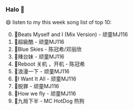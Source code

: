 

### Halo 👋

😄 listen to my this week song list of top 10:

0. 🌈Beats Myself and I (Mix Version) - 顽童MJ116
1. 🌈超級酷 - 顽童MJ116
2. 🌈Blue Skies - 陈冠希/邓丽欣
3. 🌈辣台妹 - 顽童MJ116
4. 🌈Reboot 关机 ，开机 - 陈冠希
5. 🌈浪漫一下 - 顽童MJ116
6. 🌈I Want It All - 顽童MJ116
7. 🌈脱罪 - 顽童MJ116
8. 🌈How we fly - 顽童MJ116
9. 🌈九局下半 - MC HotDog 热狗

